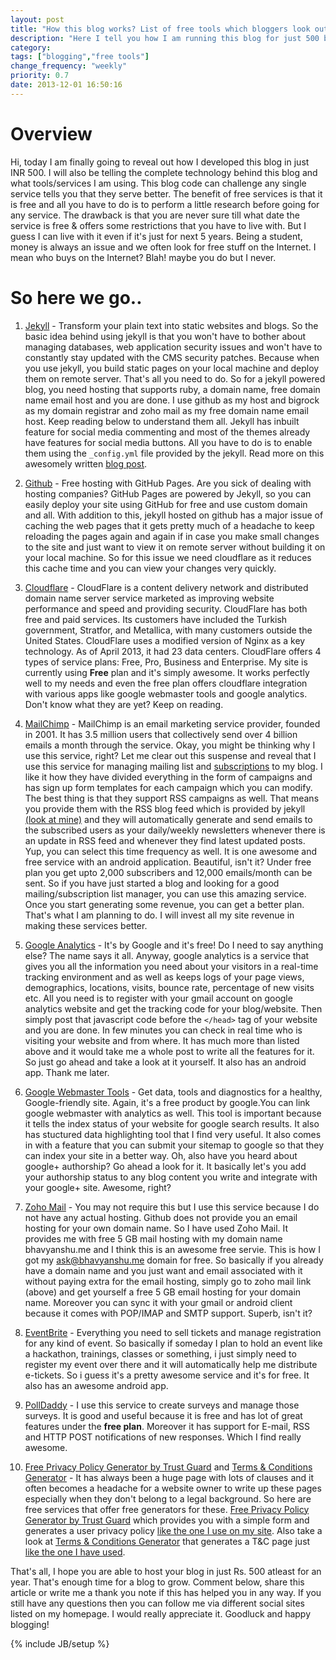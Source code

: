 ```yaml
---
layout: post
title: "How this blog works? List of free tools which bloggers look out for"
description: "Here I tell you how I am running this blog for just 500 bucks and using different free services offered on the Internet."
category:
tags: ["blogging","free tools"]
change_frequency: "weekly"
priority: 0.7
date: 2013-12-01 16:50:16
---
```


# Overview

Hi, today I am finally going to reveal out how I developed this blog in just INR 500. I will also be telling the complete technology behind this blog and what tools/services I am using. This blog code can challenge any single service tells you that they serve better. The benefit of free services is that it is free and all you have to do is to perform a little research before going for any service. The drawback is that you are never sure till what date the service is free & offers some restrictions that you have to live with. But I guess I can live with it even if it's just for next 5 years. Being a student, money is always an issue and we often look for free stuff on the Internet. I mean who buys on the Internet? Blah! maybe you do but I never.

# So here we go..

1. [Jekyll](http://jekyllrb.com/) - Transform your plain text into static websites and blogs. So the basic idea behind using jekyll is that you won't have to bother about managing databases, web application security issues and won't have to constantly stay updated with the CMS security patches. Because when you use jekyll, you build static pages on your local machine and deploy them on remote server. That's all you need to do. So for a jekyll powered blog, you need hosting that supports ruby, a domain name, free domain name email host and you are done. I use github as my host and bigrock as my domain registrar and zoho mail as my free domain name email host. Keep reading below to understand them all.
Jekyll has inbuilt feature for social media commenting and most of the themes already have features for social media buttons. All you have to do is to enable them using the `_config.yml` file provided by the jekyll. Read more on this awesomely written [blog post](http://blog.florianbersier.com/implementation-social-sharing-jekyll/).


2. [Github](https://github.com) - Free hosting with GitHub Pages. Are you sick of dealing with hosting companies? GitHub Pages are powered by Jekyll, so you can easily deploy your site using GitHub for free and use custom domain and all. With addition to this, jekyll hosted on github has a major issue of caching the web pages that it gets pretty much of a headache to keep reloading the pages again and again if in case you make small changes to the site and just want to view it on remote server without building it on your local machine. So for this issue we need cloudflare as it reduces this cache time and you can view your changes very quickly.

3. [Cloudflare](https://www.cloudflare.com/) - CloudFlare is a content delivery network and distributed domain name server service marketed as improving website performance and speed and providing security. CloudFlare has both free and paid services. Its customers have included the Turkish government, Stratfor, and Metallica, with many customers outside the United States.
CloudFlare uses a modified version of Nginx as a key technology. As of April 2013, it had 23 data centers. CloudFlare offers 4 types of service plans: Free, Pro, Business and Enterprise. My site is currently using **Free** plan and it's simply awesome. It works perfectly well to my needs and even the free plan offers cloudflare integration with various apps like google webmaster tools and google analytics. Don't know what they are yet? Keep on reading.

4. [MailChimp](http://mailchimp.com/) - MailChimp is an email marketing service provider, founded in 2001. It has 3.5 million users that collectively send over 4 billion emails a month through the service. Okay, you might be thinking why I use this service, right? Let me clear out this suspense and reveal that I use this service for managing mailing list and [subscriptions](//bhavyanshu.me/subscribe.html) to my blog. I like it how they have divided everything in the form of campaigns and has sign up form templates for each campaign which you can modify. The best thing is that they support RSS campaigns as well. That means you provide them with the RSS blog feed which is provided by jekyll [(look at mine)](http://bhavyanshu.me/rss.xml) and they will automatically generate and send emails to the subscribed users as your daily/weekly newsletters whenever there is an update in RSS feed and whenever they find latest updated posts. Yup, you can select this time frequency as well. It is one awesome and free service with an android application. Beautiful, isn't it? Under free plan you get upto 2,000 subscribers and 12,000 emails/month can be sent. So if you have just started a blog and looking for a good mailing/subscription list manager, you can use this amazing service. Once you start generating some revenue, you can get a better plan. That's what I am planning to do. I will invest all my site revenue in making these services better.

5. [Google Analytics](http://www.google.com/analytics/) - It's by Google and it's free! Do I need to say anything else? The name says it all. Anyway, google analytics is a service that gives you all the information you need about your visitors in a real-time tracking environment and as well as keeps logs of your page views, demographics, locations, visits, bounce rate, percentage of new visits etc. All you need is to register with your gmail account on google analytics website and get the tracking code for your blog/website. Then simply post that javascript code before the `</head>` tag of your website and you are done. In few minutes you can check in real time who is visiting your website and from where. It has much more than listed above and it would take me a whole post to write all the features for it. So just go ahead and take a look at it yourself. It also has an android app. Thank me later.

6. [Google Webmaster Tools](https://www.google.com/webmasters/) - Get data, tools and diagnostics for a healthy, Google-friendly site. Again, it's a free product by google.You can link google webmaster with analytics as well. This tool is important because it tells the index status of your website for google search results. It also has stuctured data highlighting tool that I find very useful. It also comes in with a feature that you can submit your sitemap to google so that they can index your site in a better way. Oh, also have you heard about google+ authorship? Go ahead a look for it. It basically let's you add your authorship status to any blog content you write and integrate with your google+ site. Awesome, right?

7. [Zoho Mail](https://www.zoho.com/mail/) - You may not require this but I use this service because I do not have any actual hosting. Github does not provide you an email hosting for your own domain name. So I have used Zoho Mail. It provides me with free 5 GB mail hosting with my domain name bhavyanshu.me and I think this is an awesome free servie. This is how I got my ask@bhavyanshu.me domain for free. So basically if you already have a domain name and you just want and email associated with it without paying extra for the email hosting, simply go to zoho mail link (above) and get yourself a free 5 GB email hosting for your domain name. Moreover you can sync it with your gmail or android client because it comes with POP/IMAP and SMTP support. Superb, isn't it?

8. [EventBrite](https://www.eventbrite.com/) - Everything you need to sell tickets and manage registration for any kind of event. So basically if someday I plan to hold an event like a hackathon, trainings, classes or something, i just simply need to register my event over there and it will automatically help me distribute e-tickets. So i guess it's a pretty awesome service and it's for free. It also has an awesome android app.

9. [PollDaddy](http://polldaddy.com/pricing/) - I use this service to create surveys and manage those surveys. It is good and useful because it is free and has lot of great features under the **free plan**. Moreover it has support for E-mail, RSS and HTTP POST notifications of new responses. Which I find really awesome.

10. [Free Privacy Policy Generator by Trust Guard](http://freeprivacypolicy.com) and [Terms & Conditions Generator](http://www.termsofservicegenerator.com/terms-of-service-generator.htm) - It has always been a huge page with lots of clauses and it often becomes a headache for a website owner to write up these pages especially when they don't belong to a legal background. So here are free services that offer free generators for these. [Free Privacy Policy Generator by Trust Guard](http://freeprivacypolicy.com) which provides you with a simple form and generates a user privacy policy [like the one I use on my site](//bhavyanshu.me/privacy.html). Also take a look at [Terms & Conditions Generator](http://www.termsofservicegenerator.com/terms-of-service-generator.htm) that generates a T&C page just [like the one I have used](//bhavyanshu.me/terms.html).

That's all, I hope you are able to host your blog in just Rs. 500 atleast for an year. That's enough time for a blog to grow. Comment below, share this article or write me a thank you note if this has helped you in any way. If you still have any questions then you can follow me via different social sites listed on my homepage. I would really appreciate it. Goodluck and happy blogging!

{% include JB/setup %}
